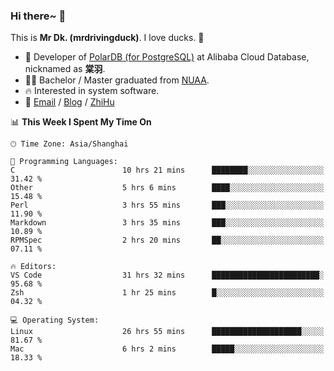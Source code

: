 ### Hi there~ 🫡

This is **Mr Dk. (mrdrivingduck)**. I love ducks. 🦆

- 🍊 Developer of [PolarDB (for PostgreSQL)](https://github.com/ApsaraDB/PolarDB-for-PostgreSQL) at Alibaba Cloud Database, nicknamed as **棠羽**.
- 👨‍🎓 Bachelor / Master graduated from [NUAA](https://en.wikipedia.org/wiki/Nanjing_University_of_Aeronautics_and_Astronautics).
- 🔥 Interested in system software.
- 🔗 [Email](mailto:mrdrivingduck@gmail.com) / [Blog](https://mrdrivingduck.github.io/blog/) / [ZhiHu](https://www.zhihu.com/people/zhang-jing-tang-78)

<!--START_SECTION:waka-->
📊 **This Week I Spent My Time On** 

```text
🕑︎ Time Zone: Asia/Shanghai

💬 Programming Languages: 
C                        10 hrs 21 mins      ████████░░░░░░░░░░░░░░░░░   31.42 % 
Other                    5 hrs 6 mins        ████░░░░░░░░░░░░░░░░░░░░░   15.48 % 
Perl                     3 hrs 55 mins       ███░░░░░░░░░░░░░░░░░░░░░░   11.90 % 
Markdown                 3 hrs 35 mins       ███░░░░░░░░░░░░░░░░░░░░░░   10.89 % 
RPMSpec                  2 hrs 20 mins       ██░░░░░░░░░░░░░░░░░░░░░░░   07.11 % 

🔥 Editors: 
VS Code                  31 hrs 32 mins      ████████████████████████░   95.68 % 
Zsh                      1 hr 25 mins        █░░░░░░░░░░░░░░░░░░░░░░░░   04.32 % 

💻 Operating System: 
Linux                    26 hrs 55 mins      ████████████████████░░░░░   81.67 % 
Mac                      6 hrs 2 mins        █████░░░░░░░░░░░░░░░░░░░░   18.33 % 
```


<!--END_SECTION:waka-->

<!-- ![Mr Dk.'s GitHub Stats](https://github-readme-stats.vercel.app/api?username=mrdrivingduck&count_private&show_icons=true&theme=buefy) -->

<!-- ![Most Used Languages](https://github-readme-stats.vercel.app/api/top-langs/?username=mrdrivingduck&exclude_repo=mips32-CPU,snort-tcp-socket&theme=buefy&layout=compact&langs_count=10) -->


<!--
**mrdrivingduck/mrdrivingduck** is a ✨ _special_ ✨ repository because its `README.md` (this file) appears on your GitHub profile.

Here are some ideas to get you started:

- 🔭 I’m currently working on ...
- 🌱 I’m currently learning ...
- 👯 I’m looking to collaborate on ...
- 🤔 I’m looking for help with ...
- 💬 Ask me about ...
- 📫 How to reach me: ...
- 😄 Pronouns: ...
- ⚡ Fun fact: ...
-->
